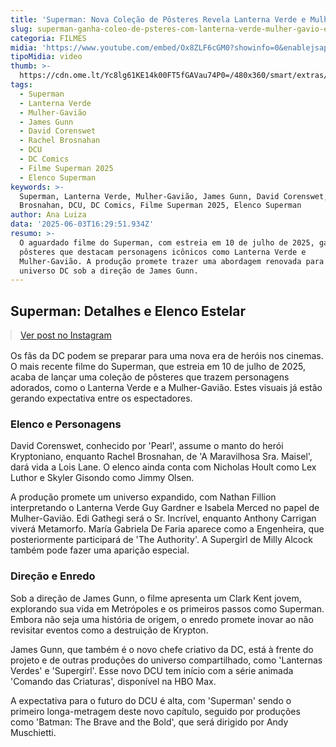 ```yaml
---
title: 'Superman: Nova Coleção de Pôsteres Revela Lanterna Verde e Mulher-Gavião'
slug: superman-ganha-coleo-de-psteres-com-lanterna-verde-mulher-gavio-e-mais
categoria: FILMES
midia: 'https://www.youtube.com/embed/Ox8ZLF6cGM0?showinfo=0&enablejsapi=1'
tipoMidia: video
thumb: >-
  https://cdn.ome.lt/Yc8lg61KE14k00FT5fGAVau74P0=/480x360/smart/extras/conteudos/omelete_THUMB_-_2025-06-03T125658.002.png
tags:
  - Superman
  - Lanterna Verde
  - Mulher-Gavião
  - James Gunn
  - David Corenswet
  - Rachel Brosnahan
  - DCU
  - DC Comics
  - Filme Superman 2025
  - Elenco Superman
keywords: >-
  Superman, Lanterna Verde, Mulher-Gavião, James Gunn, David Corenswet, Rachel
  Brosnahan, DCU, DC Comics, Filme Superman 2025, Elenco Superman
author: Ana Luiza
data: '2025-06-03T16:29:51.934Z'
resumo: >-
  O aguardado filme do Superman, com estreia em 10 de julho de 2025, ganhou
  pôsteres que destacam personagens icônicos como Lanterna Verde e
  Mulher-Gavião. A produção promete trazer uma abordagem renovada para o
  universo DC sob a direção de James Gunn.
---
```


## Superman: Detalhes e Elenco Estelar

<blockquote class="instagram-media" data-instgrm-permalink="https://www.instagram.com/p/DKcbx8sAPiF/" data-instgrm-version="14" style="width:100%; max-width:540px; margin:1rem auto;"><a href="https://www.instagram.com/p/DKcbx8sAPiF/">Ver post no Instagram</a></blockquote>

Os fãs da DC podem se preparar para uma nova era de heróis nos cinemas. O mais recente filme do Superman, que estreia em 10 de julho de 2025, acaba de lançar uma coleção de pôsteres que trazem personagens adorados, como o Lanterna Verde e a Mulher-Gavião. Estes visuais já estão gerando expectativa entre os espectadores.

### Elenco e Personagens

David Corenswet, conhecido por 'Pearl', assume o manto do herói Kryptoniano, enquanto Rachel Brosnahan, de 'A Maravilhosa Sra. Maisel', dará vida a Lois Lane. O elenco ainda conta com Nicholas Hoult como Lex Luthor e Skyler Gisondo como Jimmy Olsen.

A produção promete um universo expandido, com Nathan Fillion interpretando o Lanterna Verde Guy Gardner e Isabela Merced no papel de Mulher-Gavião. Edi Gathegi será o Sr. Incrível, enquanto Anthony Carrigan viverá Metamorfo. María Gabriela De Faria aparece como a Engenheira, que posteriormente participará de 'The Authority'. A Supergirl de Milly Alcock também pode fazer uma aparição especial.

### Direção e Enredo

Sob a direção de James Gunn, o filme apresenta um Clark Kent jovem, explorando sua vida em Metrópoles e os primeiros passos como Superman. Embora não seja uma história de origem, o enredo promete inovar ao não revisitar eventos como a destruição de Krypton.

James Gunn, que também é o novo chefe criativo da DC, está à frente do projeto e de outras produções do universo compartilhado, como 'Lanternas Verdes' e 'Supergirl'. Esse novo DCU tem início com a série animada 'Comando das Criaturas', disponível na HBO Max.

A expectativa para o futuro do DCU é alta, com 'Superman' sendo o primeiro longa-metragem deste novo capítulo, seguido por produções como 'Batman: The Brave and the Bold', que será dirigido por Andy Muschietti.
